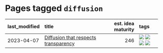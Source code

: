 # Pages tagged `diffusion`

|last_modified|title|est. idea maturity|tags
|:---|:---|---:|:---|
|2023-04-07|[Diffusion that respects transparency](../diffusion-that-respects-transparency.md)|246|[![](https://img.shields.io/badge/tag-completed-53417a)](../tags/completed.md) [![](https://img.shields.io/badge/tag-diffusion-92ab1c)](../tags/diffusion.md) [![](https://img.shields.io/badge/tag-image_processing-12f6d5)](../tags/image_processing.md) [![](https://img.shields.io/badge/tag-transparency-48fb29)](../tags/transparency.md)|